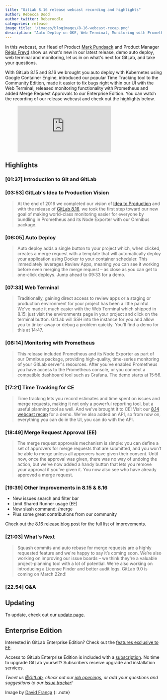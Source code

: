 ```yaml
---
title: "GitLab 8.16 release webcast recording and highlights"
author: Rebecca Dodd
author_twitter: Reberoodle
categories: release
image_title: '/images/blogimages/8-16-webcast-recap.png'
description: "Auto Deploy on GKE, Web Terminal, Monitoring with Prometheus Plus Time Tracking Comes to CE!"
---
```


In this webcast, our Head of Product [Mark Pundsack](https://gitlab.com/markpundsack) and Product Manager [Régis Freyd](https://gitlab.com/regisf) show us what's new in our latest release, demo auto deploy, web terminal and monitoring, let us in on what's next for GitLab, and take your questions.

<!-- more -->

With GitLab 8.15 and 8.16 we brought you auto deploy with Kubernetes using Google Container Engine, introduced our popular Time Tracking tool to the Community Edition, made it easier to fix bugs right within our UI with the Web Terminal, released monitoring functionality with Prometheus and added Merge Request Approvals to our Enterprise Edition. You can watch the recording of our release webcast and check out the highlights below.

<figure class="video_container">
<iframe src="https://www.youtube.com/embed/iYPhXm8RlxI" frameborder="0" allowfullscreen="true"> </iframe>
</figure>

## Highlights

### [01:37] Introduction to Git and GitLab
### [03:53] GitLab's Idea to Production Vision

> At the end of 2016 we completed our vision of [Idea to Production](https://about.gitlab.com/handbook/sales/demo/) and with the release of [GitLab 8.16](https://about.gitlab.com/2017/01/22/gitlab-8-16-released/), we took the first step toward our new goal of making world-class monitoring easier for everyone by bundling in Prometheus and its Node Exporter with our Omnibus package.

### [06:05] Auto Deploy

> Auto deploy adds a single button to your project which, when clicked, creates a merge request with a template that will automatically deploy your application using Docker to your container scheduler. This immediately leverages Review Apps, meaning you can see it working before even merging the merge request – as close as you can get to one-click deploys. Jump ahead to 09:33 for a demo.

### [07:33] Web Terminal

>Traditionally, gaining direct access to review apps or a staging or production environment for your project has been a little painful. We've made it much easier with the Web Terminal which shipped in 8.15: just visit the environments page in your project and click on the terminal button. GitLab will SSH into the instance for you and allow you to tinker away or debug a problem quickly. You'll find a demo for this at 14:47.

### [08:14] Monitoring with Prometheus

>This release included Prometheus and its Node Exporter as part of our Omnibus package, providing high-quality, time-series monitoring of your GitLab server's resources. After you've enabled Prometheus you have access to the Prometheus console, or you connect a compatible dashboard tool such as Grafana. The demo starts at 15:56.

### [17:21] Time Tracking for CE

>Time tracking lets you record estimates and time spent on issues and merge requests, making it not only a powerful reporting tool, but a useful planning tool as well. And we've brought it to CE! Visit our [8.14 webcast recap](https://about.gitlab.com/2016/12/08/gitlab-8-14-webcast/) for a demo. We've also added an API, so from now on, everything you can do in the UI, you can do with the API.

### [18:49] Merge Request Approval (EE)

>The merge request approvals mechanism is simple: you can define a set of approvers for merge requests that are submitted, and you won’t be able to merge unless all approvers have given their consent. Until now, once the approval was given, there was no way of undoing the action, but we've now added a handy button that lets you remove your approval if you’ve given it. You now also see who have already approved a merge request.

### [19:39] Other Improvements in 8.15 & 8.16

- New issues search and filter bar
- Limit Shared Runner usage (EE)
- New slash command: /merge
- Plus some great contributions from our community

Check out the [8.16 release blog post](https://about.gitlab.com/2017/01/22/gitlab-8-16-released/) for the full list of improvements.

### [21:03] What's Next

>Squash commits and auto rebase for merge requests are a highly requested feature and we're happy to say it’s coming soon. We’re also working on improving our issue boards – we think they're a valuable project-planning tool with a lot of potential. We're also working on introducing a License Finder and better audit logs. GitLab 9.0 is coming on March 22nd!

### [22.54] Q&A

## Updating

To update, check out our [update page](https://about.gitlab.com/update/).

## Enterprise Edition

Interested in GitLab Enterprise Edition? Check out the [features exclusive to
EE](https://about.gitlab.com/features/#enterprise).

Access to GitLab Enterprise Edition is included with a [subscription](https://about.gitlab.com/pricing/).
No time to upgrade GitLab yourself? Subscribers receive upgrade and installation
services.

_Tweet us [@GitLab](https://twitter.com/gitlab), check out our [job openings](https://about.gitlab.com/jobs/), or add your questions and suggestions to our [issue tracker](https://gitlab.com/gitlab-org/gitlab-ce/issues)!_

Image by [David França](https://gitlab.com/dfranca)
{: .note}
